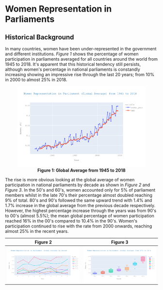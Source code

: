 # Women Representation in Parliaments

## Historical Background

In many countries, women have been under-represented in the government and different institutions. *Figure 1* shows the percentage of women participation in parliaments averaged for all countries around the world from 1945 to 2018. It's apparent that this historical tendency still persists, although women's percentage in national parliaments is constandly increasing showing an impressive rise through the last 20 years; from 10% in 2000 to almost 25% in 2018.

<center>
<figure>
<img src="images/globalAVG_1945_18.png" alt="Figure 1" width="500">
<figcaption align = "center"><b>Figure 1: Global Average from 1945 to 2018</b></figcaption>
</figure>
</center>


The rise is more obvious looking at the global average of women participation in national parliaments by decade as shown in *Figure 2* and *Figure 3*. In the 50's and 60's, women accounted only for 5% of parliament members whilst in the late 70's their percentage almost doubled reaching 9% of total. 80's and 90's followed the same upward trend with 1.4% and 1.7% increase in the global average from the previous decade respectively. However, the highest percentage increase through the years was from 90's to 00's (almost 5.5%); the mean global percentage of women participation reached 16% in the 00's compared to 10.4% in the 90's. Women's participation continued to rise with the rate from 2000 onwards, reaching almost 25% in the recent years.


|Figure 2|Figure 3|
|-|-|
|![](images/globalAVG_decade.png) | ![](images/globalAVG_boxplots.png)|


